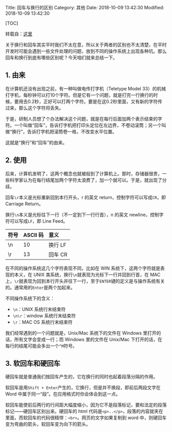 Title: 回车与换行的区别
Category: 其他
Date: 2018-10-09 13:42:30
Modified: 2018-10-09 13:42:30

[TOC]

转载自：[这里](https://www.pythontab.com/html/2017/linuxkaiyuan_0115/1116.html)

关于换行和回车其实平时我们不太在意，所以关于两者的区别也不太清楚，在平时开发时可能会遇到一些文件处理的问题，放到不同的操作系统上出现各种坑。那么回车和换行到底有哪些区别呢？今天咱们就来总结一下。

## 1. 由来

在计算机还没有出现之前，有一种叫做电传打字机（Teletype Model 33）的机械打字机，每秒钟可以打10个字符。但是它有一个问题，就是打完一行换行的时候，要用去0.2秒，正好可以打两个字符。要是在这0.2秒里面，又有新的字符传过来，那么这个字符将丢失。

于是，研制人员想了个办法解决这个问题，就是在每行后面加两个表示结束的字符。一个叫做“回车”，告诉打字机把打印头定位在左边界，不卷动滚筒；另一个叫做“换行”，告诉打字机把滚筒卷一格，不改变水平位置。

这就是“换行”和“回车”的由来。

## 2. 使用

后来，计算机发明了，这两个概念也就被般到了计算机上。那时，存储器很贵，一些科学家认为在每行结尾加两个字符太浪费了，加一个就可以。于是，就出现了分歧。

回车`\r`本义是光标重新回到本行开头，r 的英文 return，控制字符可以写成`CR`，即 Carriage Return。

换行`\n`本义是光标往下一行（不一定到下一行行首），n 的英文 newline，控制字符可以写成`LF`，即 Line Feed。

| 符号 | ASCII 码 | 意义 |
| :--- | :---- |:---- |
| \\n | 10  | 换行 LF   |
| \\r | 13  | 回车 CR   |

在不同的操作系统这几个字符表现不同，比如在 WIN 系统下，这两个字符就是表现的本义，在 UNIX 类系统，换行`\n`就表现为光标下一行并回到行首，在 MAC 上，`\r`就表现为回到本行开头并往下一行，至于`ENTER`键的定义是与操作系统有关的。通常用的`Enter`是两个加起来。

不同操作系统下的含义：

- `\n`：UNIX 系统行末结束符
- `\n\r`：window 系统行末结束符
- `\r`：MAC OS 系统行末结束符

我们经常遇到的一个问题就是，Unix/Mac 系统下的文件在 Windows 里打开的话，所有文字会变成一行；而 Windows 里的文件在 Unix/Mac 下打开的话，在每行的结尾可能会多出一个`^M`符号。

## 3. 软回车和硬回车

硬回车就是普通我们按回车产生的，它在换行的同时也起着段落分隔的作用。

软回车是用`Shift + Enter`产生的，它换行，但是并不换段，即前后两段文字在 Word 中属于同一“段”。在应用格式时你会体会到这一点。

软回车能使前后两行的行间距大幅度缩小，因为它不是段落标记，要和法定的段落标记——硬回车区别出来。硬回车的 html 代码是`<p>..</p>`，段落的内容就夹在里面，而软回车的代码很精悍：`<br>`。网页的文字如果复制到 word 中，则硬回车变为弯曲的箭头，软回车变为向下的箭头。
